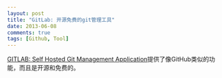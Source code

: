 ```yaml
---
layout: post
title: "GitLab: 开源免费的git管理工具"
date: 2013-06-08
comments: true
tags: [Github, Tool]
---
```

<p><a href="http://gitlab.org/">GITLAB: Self Hosted Git Management Application</a>提供了像GitHub类似的功能，而且是开源和免费的。</p>